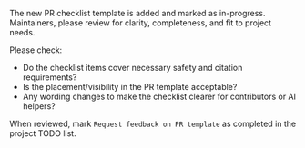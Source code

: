The new PR checklist template is added and marked as in-progress. Maintainers, please review for clarity, completeness, and fit to project needs.

Please check:
- Do the checklist items cover necessary safety and citation requirements?
- Is the placement/visibility in the PR template acceptable?
- Any wording changes to make the checklist clearer for contributors or AI helpers?

When reviewed, mark `Request feedback on PR template` as completed in the project TODO list.
